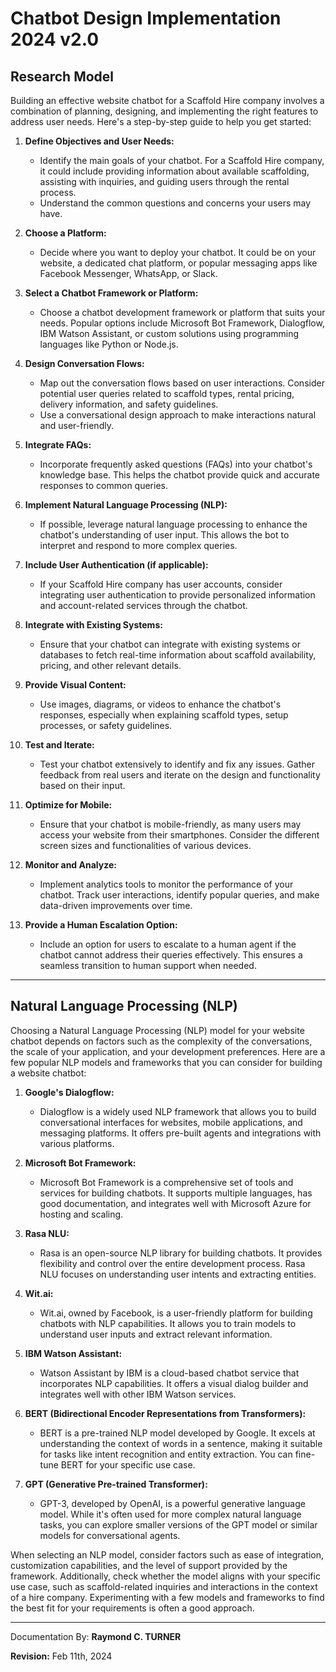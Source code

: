 # Chatbot Design Implementation 2024 v2.0

## Research Model

Building an effective website chatbot for a Scaffold Hire company involves a combination of planning, designing, and implementing the right features to address user needs. Here's a step-by-step guide to help you get started:

1. **Define Objectives and User Needs:**
   - Identify the main goals of your chatbot. For a Scaffold Hire company, it could include providing information about available scaffolding, assisting with inquiries, and guiding users through the rental process.
   - Understand the common questions and concerns your users may have.

2. **Choose a Platform:**
   - Decide where you want to deploy your chatbot. It could be on your website, a dedicated chat platform, or popular messaging apps like Facebook Messenger, WhatsApp, or Slack.

3. **Select a Chatbot Framework or Platform:**
   - Choose a chatbot development framework or platform that suits your needs. Popular options include Microsoft Bot Framework, Dialogflow, IBM Watson Assistant, or custom solutions using programming languages like Python or Node.js.

4. **Design Conversation Flows:**
   - Map out the conversation flows based on user interactions. Consider potential user queries related to scaffold types, rental pricing, delivery information, and safety guidelines.
   - Use a conversational design approach to make interactions natural and user-friendly.

5. **Integrate FAQs:**
   - Incorporate frequently asked questions (FAQs) into your chatbot's knowledge base. This helps the chatbot provide quick and accurate responses to common queries.

6. **Implement Natural Language Processing (NLP):**
   - If possible, leverage natural language processing to enhance the chatbot's understanding of user input. This allows the bot to interpret and respond to more complex queries.

7. **Include User Authentication (if applicable):**
   - If your Scaffold Hire company has user accounts, consider integrating user authentication to provide personalized information and account-related services through the chatbot.

8. **Integrate with Existing Systems:**
   - Ensure that your chatbot can integrate with existing systems or databases to fetch real-time information about scaffold availability, pricing, and other relevant details.

9. **Provide Visual Content:**
   - Use images, diagrams, or videos to enhance the chatbot's responses, especially when explaining scaffold types, setup processes, or safety guidelines.

10. **Test and Iterate:**
    - Test your chatbot extensively to identify and fix any issues. Gather feedback from real users and iterate on the design and functionality based on their input.

11. **Optimize for Mobile:**
    - Ensure that your chatbot is mobile-friendly, as many users may access your website from their smartphones. Consider the different screen sizes and functionalities of various devices.

12. **Monitor and Analyze:**
    - Implement analytics tools to monitor the performance of your chatbot. Track user interactions, identify popular queries, and make data-driven improvements over time.

13. **Provide a Human Escalation Option:**
    - Include an option for users to escalate to a human agent if the chatbot cannot address their queries effectively. This ensures a seamless transition to human support when needed.

---

## Natural Language Processing (NLP)

Choosing a Natural Language Processing (NLP) model for your website chatbot depends on factors such as the complexity of the conversations, the scale of your application, and your development preferences. Here are a few popular NLP models and frameworks that you can consider for building a website chatbot:

1. **Google's Dialogflow:**
   - Dialogflow is a widely used NLP framework that allows you to build conversational interfaces for websites, mobile applications, and messaging platforms. It offers pre-built agents and integrations with various platforms.

2. **Microsoft Bot Framework:**
   - Microsoft Bot Framework is a comprehensive set of tools and services for building chatbots. It supports multiple languages, has good documentation, and integrates well with Microsoft Azure for hosting and scaling.

3. **Rasa NLU:**
   - Rasa is an open-source NLP library for building chatbots. It provides flexibility and control over the entire development process. Rasa NLU focuses on understanding user intents and extracting entities.

4. **Wit.ai:**
   - Wit.ai, owned by Facebook, is a user-friendly platform for building chatbots with NLP capabilities. It allows you to train models to understand user inputs and extract relevant information.

5. **IBM Watson Assistant:**
   - Watson Assistant by IBM is a cloud-based chatbot service that incorporates NLP capabilities. It offers a visual dialog builder and integrates well with other IBM Watson services.

6. **BERT (Bidirectional Encoder Representations from Transformers):**
   - BERT is a pre-trained NLP model developed by Google. It excels at understanding the context of words in a sentence, making it suitable for tasks like intent recognition and entity extraction. You can fine-tune BERT for your specific use case.

7. **GPT (Generative Pre-trained Transformer):**
   - GPT-3, developed by OpenAI, is a powerful generative language model. While it's often used for more complex natural language tasks, you can explore smaller versions of the GPT model or similar models for conversational agents.

When selecting an NLP model, consider factors such as ease of integration, customization capabilities, and the level of support provided by the framework. Additionally, check whether the model aligns with your specific use case, such as scaffold-related inquiries and interactions in the context of a hire company. Experimenting with a few models and frameworks to find the best fit for your requirements is often a good approach.

---

Documentation By: **Raymond C. TURNER**

**Revision:** Feb 11th, 2024